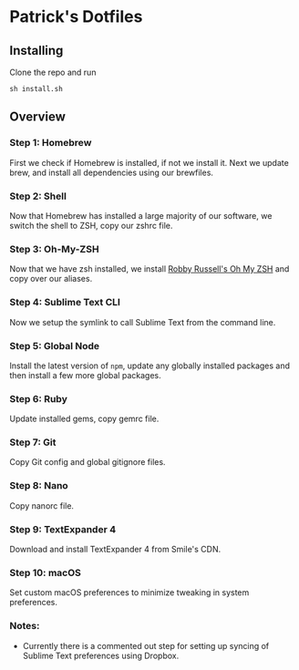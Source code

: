 # Patrick's Dotfiles

## Installing
Clone the repo and run
```shell
sh install.sh
```

## Overview

### Step 1: Homebrew
First we check if Homebrew is installed, if not we install it. Next we update brew, and install all dependencies using our brewfiles.

### Step 2: Shell
Now that Homebrew has installed a large majority of our software, we switch the shell to ZSH, copy our zshrc file.

### Step 3: Oh-My-ZSH
Now that we have zsh installed, we install [Robby Russell's Oh My ZSH](https://github.com/robbyrussell/oh-my-zsh) and copy over our aliases.

### Step 4: Sublime Text CLI
Now we setup the symlink to call Sublime Text from the command line.

### Step 5: Global Node
Install the latest version of `npm`, update any globally installed packages and then install a few more global packages.

### Step 6: Ruby
Update installed gems, copy gemrc file.

### Step 7: Git
Copy Git config and global gitignore files.

### Step 8: Nano
Copy nanorc file.

### Step 9: TextExpander 4
Download and install TextExpander 4 from Smile's CDN.

### Step 10: macOS
Set custom macOS preferences to minimize tweaking in system preferences.

### Notes:
 - Currently there is a commented out step for setting up syncing of Sublime Text preferences using Dropbox.